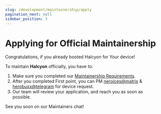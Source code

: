 ```yaml
---
slug: /development/maintainership/apply
pagination_next: null
sidebar_position: 3
---
```

# Applying for Official Maintainership

Congratulations, if you already booted Halcyon for Your device!

To maintain **Halcyon** officially, you have to:  
1. Make sure you completed our [Maintainership Requirements](/development/maintainership/requirements).
2. After you completed First point, you can PM [neroices@matrix](https://matrix.to/#/@nices:matrix.org) & [herobuxx@telegram](https://t.me/herobuxx) for device request.
3. Our team will review your application, and reach you as soon as possible.

See you soon on our Maintainers chat!
